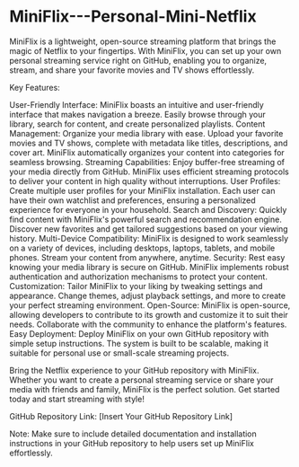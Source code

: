 # MiniFlix---Personal-Mini-Netflix
MiniFlix is a lightweight, open-source streaming platform that brings the magic of Netflix to your fingertips. 
 With MiniFlix, you can set up your own personal streaming service right on GitHub, enabling you to organize, stream, and share your favorite movies and TV shows effortlessly.

Key Features:

User-Friendly Interface: MiniFlix boasts an intuitive and user-friendly interface that makes navigation a breeze. Easily browse through your library, search for content, and create personalized playlists.
Content Management: Organize your media library with ease. Upload your favorite movies and TV shows, complete with metadata like titles, descriptions, and cover art. MiniFlix automatically organizes your content into categories for seamless browsing.
Streaming Capabilities: Enjoy buffer-free streaming of your media directly from GitHub. MiniFlix uses efficient streaming protocols to deliver your content in high quality without interruptions.
User Profiles: Create multiple user profiles for your MiniFlix installation. Each user can have their own watchlist and preferences, ensuring a personalized experience for everyone in your household.
Search and Discovery: Quickly find content with MiniFlix's powerful search and recommendation engine. Discover new favorites and get tailored suggestions based on your viewing history.
Multi-Device Compatibility: MiniFlix is designed to work seamlessly on a variety of devices, including desktops, laptops, tablets, and mobile phones. Stream your content from anywhere, anytime.
Security: Rest easy knowing your media library is secure on GitHub. MiniFlix implements robust authentication and authorization mechanisms to protect your content.
Customization: Tailor MiniFlix to your liking by tweaking settings and appearance. Change themes, adjust playback settings, and more to create your perfect streaming environment.
Open-Source: MiniFlix is open-source, allowing developers to contribute to its growth and customize it to suit their needs. Collaborate with the community to enhance the platform's features.
Easy Deployment: Deploy MiniFlix on your own GitHub repository with simple setup instructions. The system is built to be scalable, making it suitable for personal use or small-scale streaming projects.



Bring the Netflix experience to your GitHub repository with MiniFlix. Whether you want to create a personal streaming service or share your media with friends and family, MiniFlix is the perfect solution. Get started today and start streaming with style!

GitHub Repository Link: [Insert Your GitHub Repository Link]

Note: Make sure to include detailed documentation and installation instructions in your GitHub repository to help users set up MiniFlix effortlessly.
